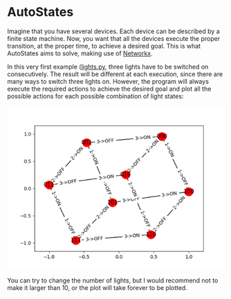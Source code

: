 # AutoStates

Imagine that you have several devices. Each device can be described by a finite
state machine. Now, you want that all the devices execute the proper
transition, at the proper time, to achieve a desired goal. This is what
AutoStates aims to solve, making use of
[Networkx](https://networkx.github.io/).

In this very first example ([lights.py](./lights.py), three lights have to be
switched on consecutively. The result will be different at each execution,
since there are many ways to switch three lights on. However, the program will
always execute the required actions to achieve the desired goal and plot all
the possible actions for each possible combination of light states:

![Diagram with all possible actions in a group of three lights](./lights.png "Diagram with all possible actions in a group of three lights")

You can try to change the number of lights, but I would recommend not to make
it larger than 10, or the plot will take forever to be plotted. 
